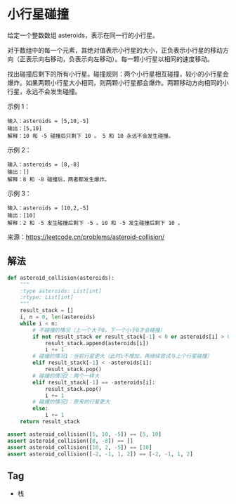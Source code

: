 # 小行星碰撞
给定一个整数数组 asteroids，表示在同一行的小行星。

对于数组中的每一个元素，其绝对值表示小行星的大小，正负表示小行星的移动方向（正表示向右移动，负表示向左移动）。每一颗小行星以相同的速度移动。

找出碰撞后剩下的所有小行星。碰撞规则：两个小行星相互碰撞，较小的小行星会爆炸。如果两颗小行星大小相同，则两颗小行星都会爆炸。两颗移动方向相同的小行星，永远不会发生碰撞。

示例 1：
```
输入：asteroids = [5,10,-5]
输出：[5,10]
解释：10 和 -5 碰撞后只剩下 10 。 5 和 10 永远不会发生碰撞。
```

示例 2：
```
输入：asteroids = [8,-8]
输出：[]
解释：8 和 -8 碰撞后，两者都发生爆炸。
```

示例 3：
```
输入：asteroids = [10,2,-5]
输出：[10]
解释：2 和 -5 发生碰撞后剩下 -5 。10 和 -5 发生碰撞后剩下 10 。
```

来源：https://leetcode.cn/problems/asteroid-collision/

## 解法
```python
def asteroid_collision(asteroids):
    """
    :type asteroids: List[int]
    :rtype: List[int]
    """
    result_stack = []
    i, n = 0, len(asteroids)
    while i < n:
        # 不碰撞的情况（上一个大于0，下一个小于0才会碰撞）
        if not result_stack or result_stack[-1] < 0 or asteroids[i] > 0:
            result_stack.append(asteroids[i])
            i += 1
        # 碰撞的情况1：当前行星更大（此时i不增加，再继续尝试与上个行星碰撞）
        elif result_stack[-1] < -asteroids[i]:
            result_stack.pop()
        # 碰撞的情况2：两个一样大
        elif result_stack[-1] == -asteroids[i]:
            result_stack.pop()
            i += 1
        # 碰撞的情况3：原来的行星更大
        else:
            i += 1
    return result_stack

assert asteroid_collision([5, 10, -5]) == [5, 10]
assert asteroid_collision([8, -8]) == []
assert asteroid_collision([10, 2, -5]) == [10]
assert asteroid_collision([-2, -1, 1, 2]) == [-2, -1, 1, 2]
```

## Tag
- 栈